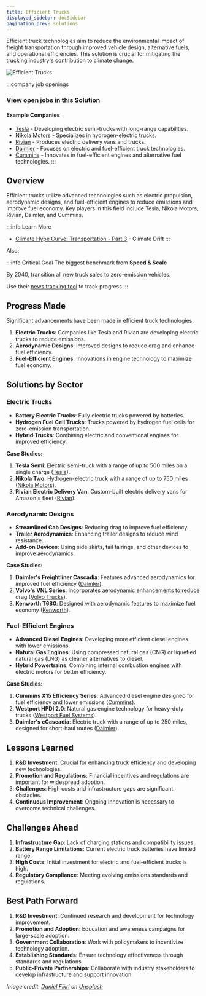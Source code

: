 ```yaml
---
title: Efficient Trucks
displayed_sidebar: docSidebar
pagination_prev: solutions
---
```


Efficient truck technologies aim to reduce the environmental impact of freight transportation through improved vehicle design, alternative fuels, and operational efficiencies. This solution is crucial for mitigating the trucking industry's contribution to climate change.

![Efficient Trucks](../static/img/fuel-efficient-trucks.jpg)

:::company job openings
### [View open jobs in this Solution](https://climatebase.org/jobs?l=&q=&drawdown_solutions=Efficient+Trucks)
#### Example Companies
- [Tesla](https://www.tesla.com/semi) - Developing electric semi-trucks with long-range capabilities.
- [Nikola Motors](https://nikolamotor.com) - Specializes in hydrogen-electric trucks.
- [Rivian](https://rivian.com) - Produces electric delivery vans and trucks.
- [Daimler](https://www.daimler.com) - Focuses on electric and fuel-efficient truck technologies.
- [Cummins](https://www.cummins.com) - Innovates in fuel-efficient engines and alternative fuel technologies.
:::

## Overview

Efficient trucks utilize advanced technologies such as electric propulsion, aerodynamic designs, and fuel-efficient engines to reduce emissions and improve fuel economy. Key players in this field include Tesla, Nikola Motors, Rivian, Daimler, and Cummins.

:::info Learn More
- [Climate Hype Curve: Transportation - Part 3](https://climatedrift.substack.com/p/climate-hype-curve-transportation-0ff) - Climate Drift
:::

Also:

:::info Critical Goal
The biggest benchmark from **Speed & Scale**

By 2040, transition all new truck sales to zero-emission vehicles.

Use their [news tracking tool](https://speedandscale.com/okrs/1-0-electrify-transportation/1-4-trucks/) to track progress
:::

## Progress Made

Significant advancements have been made in efficient truck technologies:

1. **Electric Trucks**: Companies like Tesla and Rivian are developing electric trucks to reduce emissions.
2. **Aerodynamic Designs**: Improved designs to reduce drag and enhance fuel efficiency.
3. **Fuel-Efficient Engines**: Innovations in engine technology to maximize fuel economy.

## Solutions by Sector

### Electric Trucks
- **Battery Electric Trucks**: Fully electric trucks powered by batteries.
- **Hydrogen Fuel Cell Trucks**: Trucks powered by hydrogen fuel cells for zero-emission transportation.
- **Hybrid Trucks**: Combining electric and conventional engines for improved efficiency.

**Case Studies:**
1. **Tesla Semi**: Electric semi-truck with a range of up to 500 miles on a single charge ([Tesla](https://www.tesla.com/semi)).
2. **Nikola Two**: Hydrogen-electric truck with a range of up to 750 miles ([Nikola Motors](https://nikolamotor.com)).
3. **Rivian Electric Delivery Van**: Custom-built electric delivery vans for Amazon's fleet ([Rivian](https://rivian.com)).

### Aerodynamic Designs
- **Streamlined Cab Designs**: Reducing drag to improve fuel efficiency.
- **Trailer Aerodynamics**: Enhancing trailer designs to reduce wind resistance.
- **Add-on Devices**: Using side skirts, tail fairings, and other devices to improve aerodynamics.

**Case Studies:**
1. **Daimler's Freightliner Cascadia**: Features advanced aerodynamics for improved fuel efficiency ([Daimler](https://www.daimler.com)).
2. **Volvo's VNL Series**: Incorporates aerodynamic enhancements to reduce drag ([Volvo Trucks](https://www.volvotrucks.us)).
3. **Kenworth T680**: Designed with aerodynamic features to maximize fuel economy ([Kenworth](https://www.kenworth.com)).

### Fuel-Efficient Engines
- **Advanced Diesel Engines**: Developing more efficient diesel engines with lower emissions.
- **Natural Gas Engines**: Using compressed natural gas (CNG) or liquefied natural gas (LNG) as cleaner alternatives to diesel.
- **Hybrid Powertrains**: Combining internal combustion engines with electric motors for better efficiency.

**Case Studies:**
1. **Cummins X15 Efficiency Series**: Advanced diesel engine designed for fuel efficiency and lower emissions ([Cummins](https://www.cummins.com)).
2. **Westport HPDI 2.0**: Natural gas engine technology for heavy-duty trucks ([Westport Fuel Systems](https://www.westport.com)).
3. **Daimler's eCascadia**: Electric truck with a range of up to 250 miles, designed for short-haul routes ([Daimler](https://www.daimler.com)).

## Lessons Learned

1. **R&D Investment**: Crucial for enhancing truck efficiency and developing new technologies.
2. **Promotion and Regulations**: Financial incentives and regulations are important for widespread adoption.
3. **Challenges**: High costs and infrastructure gaps are significant obstacles.
4. **Continuous Improvement**: Ongoing innovation is necessary to overcome technical challenges.

## Challenges Ahead

1. **Infrastructure Gap**: Lack of charging stations and compatibility issues.
2. **Battery Range Limitations**: Current electric truck batteries have limited range.
3. **High Costs**: Initial investment for electric and fuel-efficient trucks is high.
4. **Regulatory Compliance**: Meeting evolving emissions standards and regulations.

## Best Path Forward

1. **R&D Investment**: Continued research and development for technology improvement.
2. **Promotion and Adoption**: Education and awareness campaigns for large-scale adoption.
3. **Government Collaboration**: Work with policymakers to incentivize technology adoption.
4. **Establishing Standards**: Ensure technology effectiveness through standards and regulations.
5. **Public-Private Partnerships**: Collaborate with industry stakeholders to develop infrastructure and support innovation.

*Image credit: [Daniel Fikri](https://unsplash.com/@daniel_fikri_?utm_source=unsplash&utm_medium=referral&utm_content=creditCopyText) on [Unsplash](https://unsplash.com/photos/4DdUAl4eORE?utm_source=unsplash&utm_medium=referral&utm_content=creditCopyText)*
